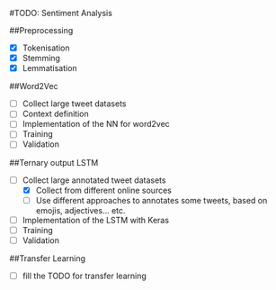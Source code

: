 #TODO: Sentiment Analysis

##Preprocessing
- [x] Tokenisation
- [x] Stemming
- [x] Lemmatisation

##Word2Vec
- [ ] Collect large tweet datasets
- [ ] Context definition
- [ ] Implementation of the NN for word2vec
- [ ] Training
- [ ] Validation

##Ternary output LSTM
- [ ] Collect large annotated tweet datasets
    - [x] Collect from different online sources
    - [ ] Use different approaches to annotates some tweets, based on emojis, adjectives... etc.
- [ ] Implementation of the LSTM with Keras
- [ ] Training
- [ ] Validation

##Transfer Learning
- [ ] fill the TODO for transfer learning
